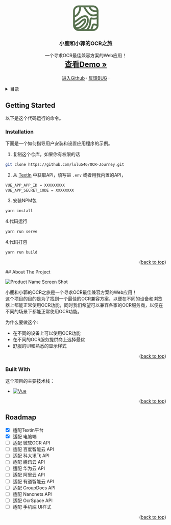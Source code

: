 <!-- Improved compatibility of back to top link: See: https://github.com/lulu546/OCR-Journey/pull/73 -->
<a name="readme-top"></a>
<!--
*** Thanks for checking out the Best-README-Template. If you have a suggestion
*** that would make this better, please fork the repo and create a pull request
*** or simply open an issue with the tag "enhancement".
*** Don't forget to give the project a star!
*** Thanks again! Now go create something AMAZING! :D
-->



<!-- PROJECT SHIELDS -->
<!--
*** I'm using markdown "reference style" links for readability.
*** Reference links are enclosed in brackets [ ] instead of parentheses ( ).
*** See the bottom of this document for the declaration of the reference variables
*** for contributors-url, forks-url, etc. This is an optional, concise syntax you may use.
*** https://www.markdownguide.org/basic-syntax/#reference-style-links
-->



<!-- PROJECT LOGO -->
<br />
<div align="center">
  <a >
    <img src="public/Icon.png" alt="Logo" width="80" height="80">
  </a>

<h3 align="center">小鹿和小郭的OCR之旅</h3>

  <p align="center">
    一个寻求OCR最佳兼容方案的Web应用！
    <br />
    <a href="https://ocr.jrenc.com/mainview" style="font-size: 23px;"><strong>查看Demo »</strong></a>
    <br />
    <br />
    <a href="https://github.com/lulu546/OCR-Journey">进入Github</a>
    ·
    <a href="https://github.com/lulu546/OCR-Journey/issues/new?labels=bug&template=bug-report---.md">反馈BUG</a>
    ·
  </p>
</div>



<!-- TABLE OF CONTENTS -->
<details>
  <summary>目录</summary>
  <ol>
    <li>
      <a href="#getting-started">安装与运行</a>
      <ul>
        <li><a href="#installation">指令</a></li>
      </ul>
    </li>
    <li>
      <a href="#about-the-project">关于项目</a>
      <ul>
        <li><a href="#built-with">技术实现</a></li>
      </ul>
    </li>
    <li><a href="#roadmap">开发路径</a></li>

  </ol>
</details>


<!-- GETTING STARTED -->
## Getting Started
以下是这个代码运行的命令。

### Installation

下面是一个如何指导用户安装和设置应用程序的示例。

1. 复制这个仓库，如果你有权限的话
```sh
git clone https://github.com/lulu546/OCR-Journey.git
```

2. 从 [TextIn](https://www.textin.com/) 中获取API，填写进 `.env` 或者用我内置的API，
```env
VUE_APP_APP_ID = XXXXXXXXX
VUE_APP_SECRET_CODE = XXXXXXXX
```

3. 安装NPM包
```sh
yarn install
```

4.代码运行
```sh
yarn run serve
```
4.代码打包
```sh
yarn run build
```
<p align="right">(<a href="#readme-top">back to top</a>)</p>
<!-- ABOUT THE PROJECT -->
## About The Project

![Product Name Screen Shot](https://img.qovv.cn/2024/05/28/6654c99937b24.png)

小鹿和小郭的OCR之旅是一个寻求OCR最佳兼容方案的Web应用！  
这个项目的目的是为了找到一个最佳的OCR兼容方案，以便在不同的设备和浏览器上都能正常使用OCR功能，同时我们希望可以兼容各家的OCR服务商，以便在不同的场景下都能正常使用OCR功能。

为什么要做这个:
* 在不同的设备上可以使用OCR功能
* 在不同的OCR服务提供商上选择最优
* 舒服的UI和熟悉的显示样式
<p align="right">(<a href="#readme-top">back to top</a>)</p>



### Built With
这个项目的主要技术栈：
* [![Vue][Vue.js]][Vue-url]

<p align="right">(<a href="#readme-top">back to top</a>)</p>











<!-- ROADMAP -->
## Roadmap

- [x] 适配Textin平台
- [x] 适配 电脑端
- [ ] 适配 微软OCR API
- [ ] 适配 百度智能云 API
- [ ] 适配 科大讯飞 API
- [ ] 适配 腾讯云 API
- [ ] 适配 华为云 API
- [ ] 适配 阿里云 API
- [ ] 适配 有道智能云 API
- [ ] 适配 GroupDocs API
- [ ] 适配 Nanonets API
- [ ] 适配 OcrSpace API
- [ ] 适配 手机端 UI样式

<p align="right">(<a href="#readme-top">back to top</a>)</p>


<!-- MARKDOWN LINKS & IMAGES -->
<!-- https://www.markdownguide.org/basic-syntax/#reference-style-links -->
[contributors-shield]: https://img.shields.io/github/contributors/othneildrew/Best-README-Template.svg?style=for-the-badge
[contributors-url]: https://github.com/lulu546/OCR-Journey/graphs/contributors
[forks-shield]: https://img.shields.io/github/forks/othneildrew/Best-README-Template.svg?style=for-the-badge
[forks-url]: https://github.com/lulu546/OCR-Journey/network/members
[stars-shield]: https://img.shields.io/github/stars/othneildrew/Best-README-Template.svg?style=for-the-badge
[stars-url]: https://github.com/lulu546/OCR-Journey/stargazers
[issues-shield]: https://img.shields.io/github/issues/othneildrew/Best-README-Template.svg?style=for-the-badge
[issues-url]: https://github.com/lulu546/OCR-Journey/issues
[license-shield]: https://img.shields.io/github/license/othneildrew/Best-README-Template.svg?style=for-the-badge
[license-url]: https://github.com/lulu546/OCR-Journey/blob/master/LICENSE.txt
[linkedin-shield]: https://img.shields.io/badge/-LinkedIn-black.svg?style=for-the-badge&logo=linkedin&colorB=555
[linkedin-url]: https://linkedin.com/in/othneildrew
[product-screenshot]: images/screenshot.png
[Next.js]: https://img.shields.io/badge/next.js-000000?style=for-the-badge&logo=nextdotjs&logoColor=white
[Next-url]: https://nextjs.org/
[React.js]: https://img.shields.io/badge/React-20232A?style=for-the-badge&logo=react&logoColor=61DAFB
[React-url]: https://reactjs.org/
[Vue.js]: https://img.shields.io/badge/Vue.js-35495E?style=for-the-badge&logo=vuedotjs&logoColor=4FC08D
[Vue-url]: https://vuejs.org/
[Angular.io]: https://img.shields.io/badge/Angular-DD0031?style=for-the-badge&logo=angular&logoColor=white
[Angular-url]: https://angular.io/
[Svelte.dev]: https://img.shields.io/badge/Svelte-4A4A55?style=for-the-badge&logo=svelte&logoColor=FF3E00
[Svelte-url]: https://svelte.dev/
[Laravel.com]: https://img.shields.io/badge/Laravel-FF2D20?style=for-the-badge&logo=laravel&logoColor=white
[Laravel-url]: https://laravel.com
[Bootstrap.com]: https://img.shields.io/badge/Bootstrap-563D7C?style=for-the-badge&logo=bootstrap&logoColor=white
[Bootstrap-url]: https://getbootstrap.com
[JQuery.com]: https://img.shields.io/badge/jQuery-0769AD?style=for-the-badge&logo=jquery&logoColor=white
[JQuery-url]: https://jquery.com 
